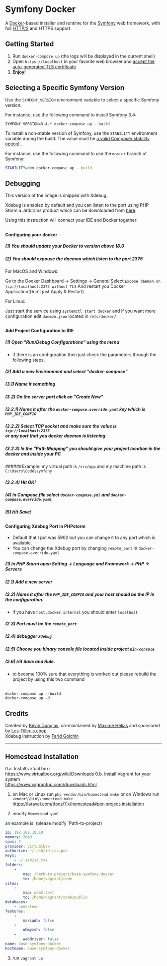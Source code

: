 # Symfony Docker

A [Docker](https://www.docker.com/)-based installer and runtime for the [Symfony](https://symfony.com) web framework, with full [HTTP/2](https://symfony.com/doc/current/weblink.html) and HTTPS support.

## Getting Started

1. Run `docker-compose up` (the logs will be displayed in the current shell)
2. Open `https://localhost` in your favorite web browser and [accept the auto-generated TLS certificate](https://stackoverflow.com/a/15076602/1352334)
3. **Enjoy!**

## Selecting a Specific Symfony Version

Use the `SYMFONY_VERSION` environment variable to select a specific Symfony version.

For instance, use the following command to install Symfony 3.4:

`SYMFONY_VERSION=3.4.* docker-compose up --build`

To install a non-stable version of Symfony, use the `STABILITY` environment variable during the build.
The value must be [a valid Composer stability option](https://getcomposer.org/doc/04-schema.md#minimum-stability)) .

For instance, use the following command to use the `master` branch of Symfony:

```bash
STABILITY=dev docker-compose up --build
```

## Debugging
This version of the image is shipped with Xdebug.

Xdebug is enabled by default and you can listen to the port using PHP Storm a Jetbrains product which can be downloaded from [here](https://www.jetbrains.com/phpstorm/).

Using this instruction will connect your IDE and Docker together:
##
#### Configuring your docker
##### (1) You should update your Docker to version above 18.0
##### (2) You should expouse the daemon which listen to the port 2375

For MacOS and Windows:

Go to the Docker Dashboard -> Settings -> General
Select <code>Expose daemon on tcp://localhost:2375 without TLS</code>
And restart you Docker Application(Don't just Apply & Restart)

For Linux:

Just start the service using <code>systemctl start docker</code> and if you want more configuration edit <code>daemon.json</code>
located in <code>/etc/docker/</code>
##
#### Add Project Configuration to IDE

##### (1) Open "Run/Debug Configurations" using the menu
- if there is an configuration then just check the parameters through the following steps.

##### (2) Add a new Environment and select "docker-compose"
##### (3.1) Name it something
##### (3.2) On the server part click on "Create New"
##### (3.2.1) Name it after the <code>docker-compose.override.yaml</code> key which is <code>PHP_IDE_CONFIG</code>
##### (3.2.2) Select TCP socket and make sure the value is <code>tcp://localhost:2375 </code> or any port that you docker daemon is listening
##### (3.2.3) In the "Path Mapping" you should give your project location in the docker and inside your PC
   ######Example: my virtual path is <code>/srv/app</code> and my machine path is <code>C:\Users\Code\symfony</code>
##### (3.2.4) Hit OK!
##### (4) In Compose file select <code>docker-compose.yml</code> and <code>docker-compose.override.yaml</code>
##### (5) Hit Save!

##
#### Configuring Xdebug Port in PHPstorm

- Default that I put was 5902 but you can change it to any port which is available.
- You can change the Xdebug port by changing <code>remote_port</code> in <code>docker-compose.override.yaml</code> 
##### (1) In PHP Storm open Setting -> Language and Framework -> PHP -> Servers
##### (2.1) Add a new server
##### (2.2) Name it after the <code>PHP_IDE_CONFIG</code> and your host should be the IP in the configuration.
 - if you have <code>host.docker.internal</code> you should enter <code>localhost</code>
 ##### (2.3) Port must be the <code>remote_port</code>
 ##### (2.4) debugger <code>Xdebug</code>
 ##### (2.5) Choose you binary console file located inside project <code>bin/console</code>
 ##### (2.6) Hit Save and Rule.
 
 - to become 100% sure that everything is worked out please rebuild the project by using this two command
 <br>
 <code>docker-compose up --build</code>
 <br>
 <code>docker-compose up -d</code>
   





  

## Credits

Created by [Kévin Dunglas](https://dunglas.fr), co-maintained by [Maxime Helias](https://twitter.com/maxhelias) and sponsored by [Les-Tilleuls.coop](https://les-tilleuls.coop).<br>
Xdebug instruction by [Farid Golchin](http://igolchin.com)

------

## Homestead Installation

0.a. Install virtual box:  
https://www.virtualbox.org/wiki/Downloads
0.b. Install Vagrant for your system  
https://www.vagrantup.com/downloads.html 

1. on Mac or Linux run `php vendor/bin/homestead make` or 
on Windows run `vendor\\bin\\homestead make`  
https://laravel.com/docs/7.x/homestead#per-project-installation

2. modify `Homestead.yaml`

an example is: (please modify `Path-to-project)
```yaml
ip: 192.168.10.10
memory: 2048
cpus: 2
provider: virtualbox
authorize: ~/.ssh/id_rsa.pub
keys:
    - ~/.ssh/id_rsa
folders:
    -
        map: /Path-to-project/base-symfony-docker
        to: /home/vagrant/code
sites:
    -
        map: web2.test
        to: /home/vagrant/code/public
databases:
    - homestead
features:
    -
        mariadb: false
    -
        ohmyzsh: false
    -
        webdriver: false
name: base-symfony-docker
hostname: base-symfony-docker
```
3. run `vagrant up`